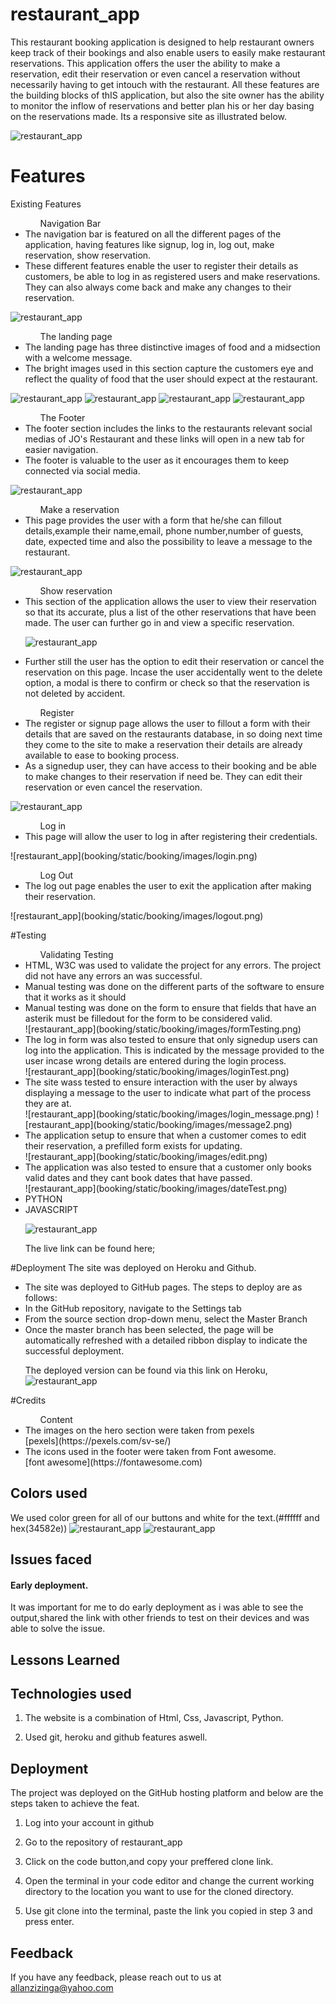 # restaurant_app

This restaurant booking application is designed to help restaurant owners keep track of their bookings and also enable users to easily make restaurant reservations. This application offers the user the ability to make a reservation, edit their reservation or even cancel a reservation without necessarily having to get intouch with the restaurant. All these features are the building blocks of thIS application, but also the site owner has the ability to monitor the inflow of reservations and better plan his or her day basing on the reservations made. 
Its a responsive site as illustrated below.

![restaurant_app](booking/static/booking/images/responsive.png)

# Features

Existing Features

<ul> 
 <ol>Navigation Bar </ol>
 <li>The navigation bar is featured on all the different pages of the application, having features like signup, log in, log out, make reservation, show reservation. </li>
 <li>These different features enable the user to register their details as customers, be able to log in as registered users and make reservations. They can also always come back and make any changes to their reservation.</li>
</ul>

![restaurant_app](booking/static/booking/images/navbar.png)

<ul> 
<ol>The landing page </ol>
<li>The landing page has three distinctive images of food and a midsection with a welcome message.</li>
<li>The bright images used in this section capture the customers eye and reflect the quality of food that the user should expect at the restaurant.  </li>
</ul>

![restaurant_app](booking/static/booking/images/landing1.png)
![restaurant_app](booking/static/booking/images/landing2.png)
![restaurant_app](booking/static/booking/images/landing3.png)
![restaurant_app](booking/static/booking/images/landing4.png)



<ul> 
<ol>The Footer</ol>
<li>The footer section includes the links to the restaurants relevant social medias of JO's Restaurant and these links will open in a new tab for easier navigation.</li>
<li>The footer is valuable to the user as it encourages them to keep connected via social media.</li>
</ul>

![restaurant_app](booking/static/booking/images/foot.png)

<ul> 
<ol>Make a reservation</ol>
<li>This page provides the user with a form that he/she can fillout details,example their name,email, phone number,number of guests, date, expected time and also the possibility to leave a message to the restaurant.</li>
</ul>

![restaurant_app](booking/static/booking/images/reserveForm.png)

<ul> 
<ol>Show reservation</ol>
<li>This section of the application allows the user to view their reservation so that its accurate, plus a list of the other reservations that have been made. The user can further go in and view a specific reservation.</li>

![restaurant_app](booking/static/booking/images/booking_list.png)

<li>Further still the user has the option to edit their reservation or cancel the reservation on this page. Incase the user accidentally went to the delete option, a modal is there to confirm or check so that the reservation is not deleted by accident. </>
</ul>



<ul>
<ol>Register</ol>
<li> The register or signup page allows the user to fillout a form with their details that are saved on the restaurants database, in so doing next time they come to the site to make a reservation their details are already available to ease to booking process.</li>
<li>As a signedup user, they can have access to their booking and be able to make changes to their reservation if need be. They can edit their reservation or even cancel the reservation.</li>
</ul>

![restaurant_app](booking/static/booking/images/register.png)

<ul>
<ol>Log in</ol>
<li>This page will allow the user to log in after registering their credentials. </li>
</ul>
![restaurant_app](booking/static/booking/images/login.png)

<ul>
<ol>Log Out</ol>
<li>The log out page enables the user to exit the application after making their reservation.</li>
</ul>
![restaurant_app](booking/static/booking/images/logout.png)


#Testing
<ul>
<ol>Validating Testing</ol>
<li>HTML, W3C was used to validate the project for any errors. The project did not have any errors an was successful.</li>
<li>Manual testing was done on the different parts of the software to ensure that it works as it should</li>
<li>Manual testing was done on the form to ensure that fields that have an asterik must be filledout for the form to be considered valid.</li>
![restaurant_app](booking/static/booking/images/formTesting.png)
<li>The log in form was also tested to ensure that only signedup users can log into the application. This is indicated by the message provided to the user incase wrong details are entered during the login process.</li>
![restaurant_app](booking/static/booking/images/loginTest.png)
<li>The site wass tested to ensure interaction with the user by always displaying a message to the user to indicate what part of the process they are at.</li>
![restaurant_app](booking/static/booking/images/login_message.png)
![restaurant_app](booking/static/booking/images/message2.png)
<li>The application setup to ensure that when a customer comes to edit their reservation, a prefilled form exists for updating.</li>
![restaurant_app](booking/static/booking/images/edit.png)
<li>The application was also tested to ensure that a customer only books valid dates and they cant book dates that have passed.</li>
![restaurant_app](booking/static/booking/images/dateTest.png)

<li>PYTHON</li>
<li>JAVASCRIPT</li>



![restaurant_app](https://allano256.github.io/restaurant_app/)

The live link can be found here;



</ul>

#Deployment
The site was  deployed on Heroku and Github.
<ul>
<li>The site was deployed to GitHub pages. The steps to deploy are as follows:
<li>In the GitHub repository, navigate to the Settings tab</li>
<li>From the source section drop-down menu, select the Master Branch </li>
<li>Once the master branch has been selected, the page will be automatically refreshed with a detailed ribbon display to indicate the successful deployment.</li>

The deployed version can be found via this link on Heroku,
![restaurant_app](https://restaurant256-cba0e80966cc.herokuapp.com/)

</ul>

#Credits
<ul>
<ol>Content</ol>
<li> The images on the hero section were taken from pexels</li>
[pexels](https://pexels.com/sv-se/)
<li>The icons used in the footer were taken from Font awesome.</li>
[font awesome](https://fontawesome.com)
</ul>


## Colors used

We used color green for all of our buttons and white for the text.(#ffffff and hex(34582e))
![restaurant_app](booking/static/booking/images/green.png)
![restaurant_app](booking/static/booking/images/white1.png)

## Issues faced


#### Early deployment.

It was important for me to do early deployment as i was able to see the output,shared the link with other friends to test on their devices and was able to solve the issue. 

## Lessons Learned


## Technologies used

1. The website is a combination of Html, Css, Javascript, Python.

2. Used git, heroku and github features aswell.



## Deployment

The project was deployed on the GitHub hosting platform and below are the steps taken to achieve the feat.

1. Log into your account in github

2. Go to the repository of restaurant_app

3. Click on the code button,and copy your preffered clone link.

4. Open the terminal in your code editor and change the current working directory to the location you want to use for the cloned directory.

5. Use git clone into the terminal, paste the link you copied in step 3 and press enter.

## Feedback

If you have any feedback, please reach out to us at allanzizinga@yahoo.com
